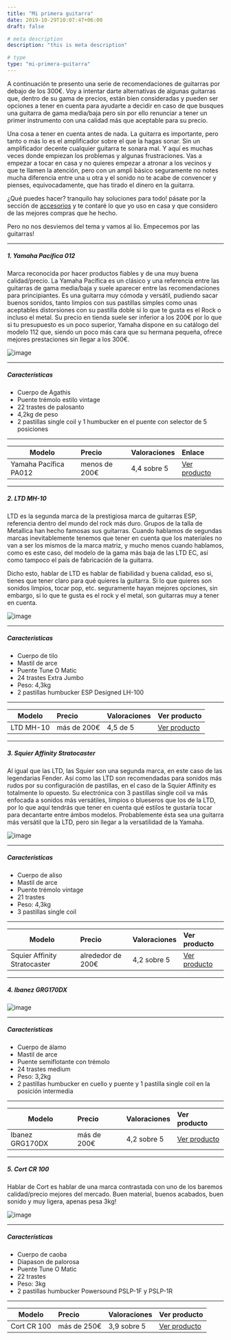 ```yaml
---
title: "Mi primera guitarra"
date: 2019-10-29T10:07:47+06:00
draft: false

# meta description
description: "this is meta description"

# type
type: "mi-primera-guitarra"
---
```


A continuación te presento una serie de recomendaciones de guitarras por debajo de los 300€. Voy a intentar darte alternativas de algunas guitarras que, dentro de su gama de precios, están bien consideradas y pueden ser opciones a tener en cuenta para ayudarte a decidir en caso de que busques una guitarra de gama media/baja pero sin por ello renunciar a tener un primer instrumento con una calidad más que aceptable para su precio.

Una cosa a tener en cuenta antes de nada. La guitarra es importante, pero tanto o más lo es el amplificador sobre el que la hagas sonar. Sin un amplificador decente cualquier guitarra te sonara mal. Y aquí es muchas veces donde empiezan los problemas y algunas frustraciones. Vas a empezar a tocar en casa y no quieres empezar a atronar a los vecinos y que te llamen la atención, pero con un ampli básico seguramente no notes mucha diferencia entre una u otra y el sonido no te acabe de convencer y pienses, equivocadamente, que has tirado el dinero en la guitarra.

¿Qué puedes hacer? tranquilo hay soluciones para todo! pásate por la sección de [accesorios](https://www.comprarunaguitarra.com/accesorios) y te contaré lo que yo uso en casa y que considero de las mejores compras que he hecho.

Pero no nos desviemos del tema y vamos al lio. Empecemos por las guitarras!

<hr>



##### 1. Yamaha Pacífica 012

Marca reconocida por hacer productos fiables y de una muy buena calidad/precio. La Yamaha Pacífica es un clásico y una referencia entre las guitarras de gama media/baja y suele aparecer entre las recomendaciones para principiantes. Es una guitarra muy cómoda y versátil, pudiendo sacar buenos sonidos, tanto limpios con sus pastillas simples como unas aceptables distorsiones con su pastilla doble si lo que te gusta es el Rock o incluso el metal. Su precio en tienda suele ser inferior a los 200€ por lo que si tu presupuesto es un poco superior, Yamaha dispone en su catálogo del modelo 112 que, siendo un poco más cara que su hermana pequeña, ofrece mejores prestaciones sin llegar a los 300€.

![image](../../images/post/yamaha_pacifica_112_blk.jpg)

<hr>

##### Características

* Cuerpo de Agathis
* Puente trémolo estilo vintage
* 22 trastes de palosanto
* 4,2kg de peso
* 2 pastillas single coil y 1 humbucker en el puente con selector de 5 posiciones

<hr>

| Modelo        | Precio    | Valoraciones | Enlace |      
| ------------- |:-------------|:-------------|:-------------
| Yamaha Pacífica PA012	   	   | menos de 200€ | 4,4 sobre 5 | [Ver producto](https://www.google.com)  |  [Ver producto](https://www.google.com)	

<hr>

##### 2. LTD MH-10

LTD es la segunda marca de la prestigiosa marca de guitarras ESP, referencia dentro del mundo del rock más duro. Grupos de la talla de Metallica han hecho famosas sus guitarras. Cuando hablamos de segundas marcas inevitablemente tenemos que tener en cuenta que los materiales no van a ser los mismos de la marca matriz, y mucho menos cuando hablamos, como es este caso, del modelo de la gama más baja de las LTD EC, así como tampoco el país de fabricación de la guitarra.

Dicho esto, hablar de LTD es hablar de fiabilidad y buena calidad, eso si, tienes que tener claro para qué quieres la guitarra. Si lo que quieres son sonidos limpios, tocar pop, etc. seguramente hayan mejores opciones, sin embargo, si lo que te gusta es el rock y el metal, son guitarras muy a tener en cuenta.

![image](../../images/post/LTD_MH_10.png)

<hr>

##### Características

* Cuerpo de tilo
* Mastil de arce
* Puente Tune O Matic
* 24 trastes Extra Jumbo
* Peso: 4,3kg
* 2 pastillas humbucker ESP Designed LH-100

<hr>

| Modelo        | Precio    | Valoraciones | Ver producto |      
| ------------- |:-------------|:-------------|:-------------
| LTD MH-10	   	   | más de 200€ | 4,5 de 5 | [Ver producto](https://www.google.com)		

<hr>

##### 3. Squier Affinity Stratocaster

Al igual que las LTD, las Squier son una segunda marca, en este caso de las legendarias Fender. Así como las LTD son recomendadas para sonidos más rudos por su configuración de pastillas, en el caso de la Squier Affinity es totalmente lo opuesto. Su electrónica con 3 pastillas single coil va más enfocada a sonidos más versátiles, limpios o blueseros que los de la LTD, por lo que aquí tendrás que tener en cuenta qué estilos te gustaría tocar para decantarte entre ámbos modelos. Probablemente ésta sea una guitarra más versátil que la LTD, pero sin llegar a la versatilidad de la Yamaha.

![image](../../images/post/squier_affinity_stratocaster.png)

<hr>

##### Características

* Cuerpo de aliso
* Mastil de arce
* Puente trémolo vintage
* 21 trastes
* Peso: 4,3kg
* 3 pastillas single coil

<hr>

| Modelo        | Precio    | Valoraciones | Ver producto |      
| ------------- |:-------------|:-------------|:-------------
| Squier Affinity Stratocaster | alrededor de 200€ | 4,2 sobre 5 | [Ver producto](https://www.google.com)	

<hr>

##### 4. Ibanez GRG170DX

 

![image](../../images/post/Ibanez_GRG_170dx.png)

<hr>

##### Características

* Cuerpo de álamo
* Mastil de arce
* Puente semiflotante con trémolo
* 24 trastes medium
* Peso: 3,2kg
* 2 pastillas humbucker en cuello y puente y 1 pastilla single coil en la posición intermedia

<hr>

| Modelo        | Precio    | Valoraciones | Ver producto |      
| ------------- |:-------------|:-------------|:-------------
| Ibanez GRG170DX | más de 200€ | 4,2 sobre 5 | [Ver producto](https://www.google.com)		

<hr>

##### 5. Cort CR 100

Hablar de Cort es hablar de una marca contrastada con uno de los baremos calidad/precio mejores del mercado. Buen material, buenos acabados, buen sonido y muy ligera, apenas pesa 3kg!

![image](../../images/post/cort_cr_100.png)

<hr>

##### Características

* Cuerpo de caoba
* Diapason de palorosa
* Puente Tune O Matic
* 22 trastes
* Peso: 3kg
* 2 pastillas humbucker Powersound PSLP-1F y PSLP-1R

<hr>

| Modelo        | Precio    | Valoraciones | Ver producto |      
| ------------- |:-------------|:-------------|:-------------
| Cort CR 100	   	   | más de 250€ | 3,9 sobre 5 | [Ver producto](https://www.google.com)



